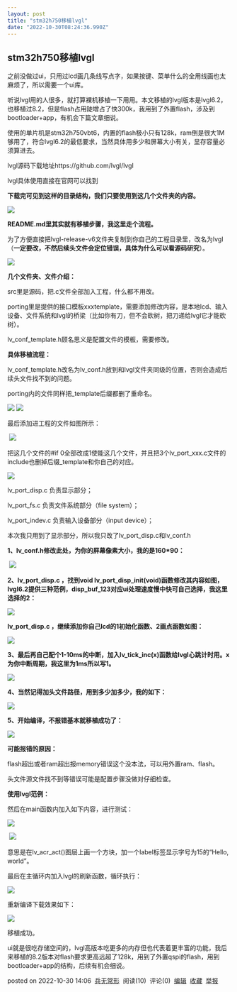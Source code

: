 ```yaml
---
layout: post
title: "stm32h750移植lvgl"
date: "2022-10-30T08:24:36.990Z"
---
```

stm32h750移植lvgl
---------------

之前没做过ui，只用过lcd画几条线写点字，如果按键、菜单什么的全用线画也太麻烦了，所以需要一个ui库。

听说lvgl用的人很多，就打算裸机移植一下用用。本文移植的lvgl版本是lvgl6.2，也移植过8.2，但是flash占用陡增占了快300k，我用到了外置flash，涉及到bootloader+app，有机会下篇文章细说。

使用的单片机是stm32h750vbt6，内置的flash极小只有128k，ram倒是很大1M够用了，符合lvgl6.2的最低要求，当然具体用多少和屏幕大小有关，显存容量必须算进去。

lvgl源码下载地址https://github.com/lvgl/lvgl

lvgl具体使用直接在官网可以找到

**下载完可见到这样的目录结构，我们只要使用到这几个文件夹的内容。**

![](https://img2022.cnblogs.com/blog/2531887/202210/2531887-20221030130534268-2050532977.png)

**README.md里其实就有移植步骤，我这里走个流程。**

为了方便直接把lvgl-release-v6文件夹复制到你自己的工程目录里，改名为lvgl（**一定要改，不然后续头文件会定位错误，具体为什么可以看源码研究**）。

![](https://img2022.cnblogs.com/blog/2531887/202210/2531887-20221030131330827-43242783.png)

**几个文件夹、文件介绍：**

src里是源码，把.c文件全部加入工程，什么都不用改。

porting里是提供的接口模板xxxtemplate，需要添加修改内容，是本地lcd、输入设备、文件系统和lvgl的桥梁（比如你有刀，但不会砍树，把刀递给lvgl它才能砍树）。

lv\_conf\_template.h顾名思义是配置文件的模板，需要修改。

**具体移植流程：**

lv\_conf\_template.h改名为lv\_conf.h放到和lvgl文件夹同级的位置，否则会造成后续头文件找不到的问题。

porting内的文件同样把\_template后缀都删了重命名。

![](https://img2022.cnblogs.com/blog/2531887/202210/2531887-20221030132909637-1926044423.png) ![](https://img2022.cnblogs.com/blog/2531887/202210/2531887-20221030132912401-683597895.png)

最后添加进工程的文件如图所示：

 ![](https://img2022.cnblogs.com/blog/2531887/202210/2531887-20221030132732474-2125542921.png)

把这几个文件的#if 0全部改成1使能这几个文件，并且把3个lv\_port\_xxx.c文件的include也删掉后缀\_template和你自己的对应。

![](https://img2022.cnblogs.com/blog/2531887/202210/2531887-20221030133121735-75532016.png)

lv\_port\_disp.c 负责显示部分；

lv\_port\_fs.c 负责文件系统部分（file system）；

lv\_port\_indev.c 负责输入设备部分（input device）；

本次我只用到了显示部分，所以我只改了lv\_port\_disp.c和lv\_conf.h

**1、lv\_conf.h修改此处，为你的屏幕像素大小，我的是160\*90：**

 ![](https://img2022.cnblogs.com/blog/2531887/202210/2531887-20221030133617147-577939351.png)

**2、lv\_port\_disp.c ，找到void lv\_port\_disp\_init(void)函数修改其内容如图，lvgl6.2提供三种范例，disp\_buf\_123对应ui处理速度慢中快可自己选择，我这里选择的2：**

![](https://img2022.cnblogs.com/blog/2531887/202210/2531887-20221030133844134-724290336.png)

**lv\_port\_disp.c ，继续添加你自己lcd的1初始化函数、2画点函数如图：**

![](https://img2022.cnblogs.com/blog/2531887/202210/2531887-20221030134153421-965423265.png)

**3、最后再自己配个1-10ms的中断，加入lv\_tick\_inc(x)函数给lvgl心跳计时用。x为你中断周期，我这里为1ms所以写1。**

![](https://img2022.cnblogs.com/blog/2531887/202210/2531887-20221030135745776-1384340943.png)

**4、当然记得加头文件路径，用到多少加多少，我的如下：**

![](https://img2022.cnblogs.com/blog/2531887/202210/2531887-20221030134259970-1737534301.png)

**5、开始编译，不报错基本就移植成功了：**

![](https://img2022.cnblogs.com/blog/2531887/202210/2531887-20221030134810180-1338112589.png)

**可能报错的原因：**

flash超出或者ram超出报memory错误这个没本法，可以用外置ram、flash。

头文件源文件找不到等错误可能是配置步骤没做对仔细检查。

**使用lvgl范例：**

然后在main函数内加入如下内容，进行测试：

![](https://img2022.cnblogs.com/blog/2531887/202210/2531887-20221030134937148-47739254.png)

 ![](https://img2022.cnblogs.com/blog/2531887/202210/2531887-20221030134952032-1154572742.png)

意思是在lv\_acr\_act()图层上画一个方块，加一个label标签显示字号为15的“Hello, world”。

最后在主循环内加入lvgl的刷新函数，循环执行：

![](https://img2022.cnblogs.com/blog/2531887/202210/2531887-20221030135451388-1592644967.png)

重新编译下载效果如下：

![](https://img2022.cnblogs.com/blog/2531887/202210/2531887-20221030135319685-1745786361.jpg)

移植成功。

ui就是很吃存储空间的，lvgl高版本吃更多的内存但也代表着更丰富的功能，我后来移植的8.2版本对flash要求更高远超了128k，用到了外置qspi的flash，用到bootloader+app的结构，后续有机会细说。

posted on 2022-10-30 14:06  [兵无常形](https://www.cnblogs.com/czy8388/)  阅读(10)  评论(0)  [编辑](https://i.cnblogs.com/EditPosts.aspx?postid=16841060)  [收藏](javascript:void(0))  [举报](javascript:void(0))